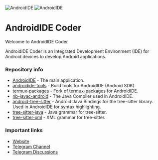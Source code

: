 
![AndroidIDE](https://github.com/AndroidIDEOfficial/.github/raw/main/profile/header_dark.png#gh-dark-mode-only)
![AndroidIDE](https://github.com/AndroidIDEOfficial/.github/raw/main/profile/header_light.png#gh-light-mode-only)

AndroidIDE Coder
==========

Welcome to AndroidIDE Coder

AndroidIDE Coder is an Integrated Development Environment (IDE) for Android devices to develop Android applications.

### Repository info
- [AndroidIDE](https://github.com/AndroidIDEOfficial/AndroidIDE) - The main application.
- [androidide-tools](https://github.com/AndroidIDEOfficial/androidide-tools) - Build tools for AndroidIDE (Android SDK).
- [termux-packages](https://github.com/AndroidIDEOfficial/termux-packages) - Fork of [termux-packages](https://github.com/termux/termux-packages) for AndroidIDE.
- [nb-javac-android](https://github.com/AndroidIDEOfficial/nb-javac-android) - The Java Compiler used in AndroidIDE.
- [android-tree-sitter](https://github.com/AndroidIDEOfficial/android-tree-sitter) - Android Java Bindings for the tree-sitter library. Used in AndroidIDE for syntax highlighting.
- [tree-sitter-java](https://github.com/AndroidIDEOfficial/tree-sitter-java) - Java grammar for tree-sitter.
- [tree-sitter-xml](https://github.com/AndroidIDEOfficial/tree-sitter-xml) - XML grammar for tree-sitter.


### Important links
- [Website](https://androidide.com)
- [Telegram Channel](https://t.me/AndroidIDECoderOfficial)
- [Telegram Discussions](https://t.me/AndroidIDECoderOfficial)
